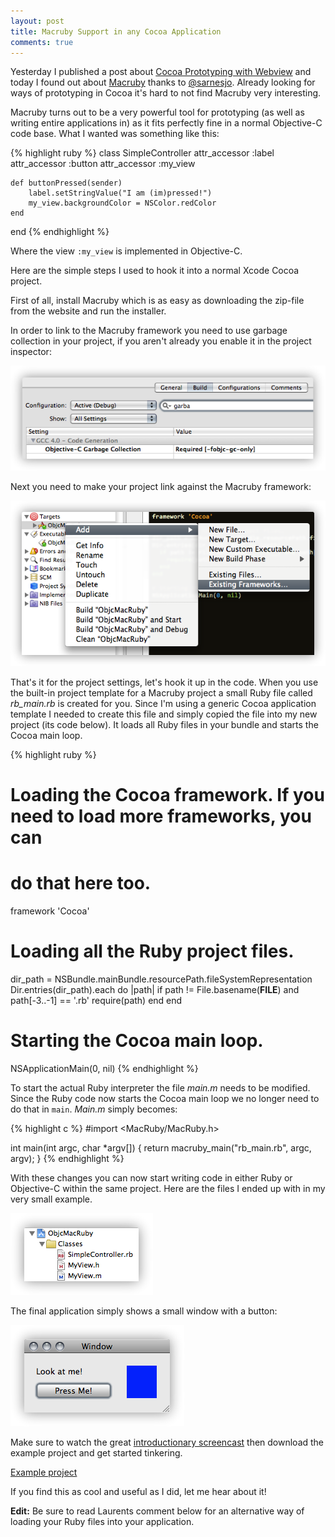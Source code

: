 ```yaml
---
layout: post
title: Macruby Support in any Cocoa Application
comments: true
---
```

Yesterday I published a post about [Cocoa Prototyping with Webview](/cocoa-prototyping-with-webview.html) and today I found out about [Macruby](http://www.macruby.org/) thanks to [@sarnesjo](http://twitter.com/sarnesjo). Already looking for ways of prototyping in Cocoa it's hard to not find Macruby very interesting.

Macruby turns out to be a very powerful tool for prototyping (as well as writing entire applications in) as it fits perfectly fine in a normal Objective-C code base. What I wanted was something like this:

{% highlight ruby %}
class SimpleController
    attr_accessor :label
    attr_accessor :button
    attr_accessor :my_view
    
    def buttonPressed(sender)
        label.setStringValue("I am (im)pressed!")
        my_view.backgroundColor = NSColor.redColor
    end
end
{% endhighlight %}

Where the view `:my_view` is implemented in Objective-C.

Here are the simple steps I used to hook it into a normal Xcode Cocoa project.

First of all, install Macruby which is as easy as downloading the zip-file from the website and run the installer.

In order to link to the Macruby framework you need to use garbage collection in your project, if you aren't already you enable it in the project inspector:

![Set the project to use Garbage Collection](/images/posts/macruby-in-xcode-gc.png)

Next you need to make your project link against the Macruby framework:

![Add the Macruby framework](/images/posts/macruby-in-xcode-add-framework.png)

That's it for the project settings, let's hook it up in the code. When you use the built-in project template for a Macruby project a small Ruby file called *rb\_main.rb* is created for you. Since I'm using a generic Cocoa application template I needed to create this file and simply copied the file into my new project (its code below). It loads all Ruby files in your bundle and starts the Cocoa main loop. 

{% highlight ruby %}
# Loading the Cocoa framework. If you need to load more frameworks, you can
# do that here too.
framework 'Cocoa'

# Loading all the Ruby project files.
dir_path = NSBundle.mainBundle.resourcePath.fileSystemRepresentation
Dir.entries(dir_path).each do |path|
  if path != File.basename(__FILE__) and path[-3..-1] == '.rb'
    require(path)
  end
end

# Starting the Cocoa main loop.
NSApplicationMain(0, nil)
{% endhighlight %}

To start the actual Ruby interpreter the file *main.m* needs to be modified. Since the Ruby code now starts the Cocoa main loop we no longer need to do that in `main`. *Main.m* simply becomes:

{% highlight c %}
#import <MacRuby/MacRuby.h>

int main(int argc, char *argv[])
{
    return macruby_main("rb_main.rb", argc, argv);
}
{% endhighlight %}

With these changes you can now start writing code in either Ruby or Objective-C within the same project. Here are the files I ended up with in my very small example.

![Example Files](/images/posts/macruby-in-xcode-files.png)

The final application simply shows a small window with a button:

![Example window](/images/posts/macruby-in-xcode-example.png)

Make sure to watch the great [introductionary screencast](http://pragmaticstudio.com/screencasts/6-macruby) then download the example project and get started tinkering.

[Example project](/downloads/posts/ObjcMacRuby.tar.gz)

If you find this as cool and useful as I did, let me hear about it!

**Edit:** Be sure to read Laurents comment below for an alternative way of loading your Ruby files into your application.
